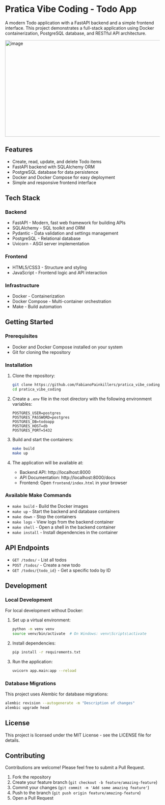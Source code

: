 # Pratica Vibe Coding - Todo App

A modern Todo application with a FastAPI backend and a simple frontend interface. This project demonstrates a full-stack application using Docker containerization, PostgreSQL database, and RESTful API architecture.

<img width="591" height="313" alt="image" src="https://github.com/user-attachments/assets/e573f5ef-cc32-4b2a-9d6c-794db1fd7f81" />

## Features

- Create, read, update, and delete Todo items
- FastAPI backend with SQLAlchemy ORM
- PostgreSQL database for data persistence
- Docker and Docker Compose for easy deployment
- Simple and responsive frontend interface

## Tech Stack

### Backend
- FastAPI - Modern, fast web framework for building APIs
- SQLAlchemy - SQL toolkit and ORM
- Pydantic - Data validation and settings management
- PostgreSQL - Relational database
- Uvicorn - ASGI server implementation

### Frontend
- HTML5/CSS3 - Structure and styling
- JavaScript - Frontend logic and API interaction

### Infrastructure
- Docker - Containerization
- Docker Compose - Multi-container orchestration
- Make - Build automation

## Getting Started

### Prerequisites

- Docker and Docker Compose installed on your system
- Git for cloning the repository

### Installation

1. Clone the repository:
   ```bash
   git clone https://github.com/FabianoPainkillers/pratica_vibe_coding.git
   cd pratica_vibe_coding
   ```

2. Create a `.env` file in the root directory with the following environment variables:
   ```
   POSTGRES_USER=postgres
   POSTGRES_PASSWORD=postgres
   POSTGRES_DB=todoapp
   POSTGRES_HOST=db
   POSTGRES_PORT=5432
   ```

3. Build and start the containers:
   ```bash
   make build
   make up
   ```

4. The application will be available at:
   - Backend API: http://localhost:8000
   - API Documentation: http://localhost:8000/docs
   - Frontend: Open `frontend/index.html` in your browser

### Available Make Commands

- `make build` - Build the Docker images
- `make up` - Start the backend and database containers
- `make down` - Stop the containers
- `make logs` - View logs from the backend container
- `make shell` - Open a shell in the backend container
- `make install` - Install dependencies in the container

## API Endpoints

- `GET /todos/` - List all todos
- `POST /todos/` - Create a new todo
- `GET /todos/{todo_id}` - Get a specific todo by ID

## Development

### Local Development

For local development without Docker:

1. Set up a virtual environment:
   ```bash
   python -m venv venv
   source venv/bin/activate  # On Windows: venv\Scripts\activate
   ```

2. Install dependencies:
   ```bash
   pip install -r requirements.txt
   ```

3. Run the application:
   ```bash
   uvicorn app.main:app --reload
   ```

### Database Migrations

This project uses Alembic for database migrations:

```bash
alembic revision --autogenerate -m "Description of changes"
alembic upgrade head
```

## License

This project is licensed under the MIT License - see the LICENSE file for details.

## Contributing

Contributions are welcome! Please feel free to submit a Pull Request.

1. Fork the repository
2. Create your feature branch (`git checkout -b feature/amazing-feature`)
3. Commit your changes (`git commit -m 'Add some amazing feature'`)
4. Push to the branch (`git push origin feature/amazing-feature`)
5. Open a Pull Request
